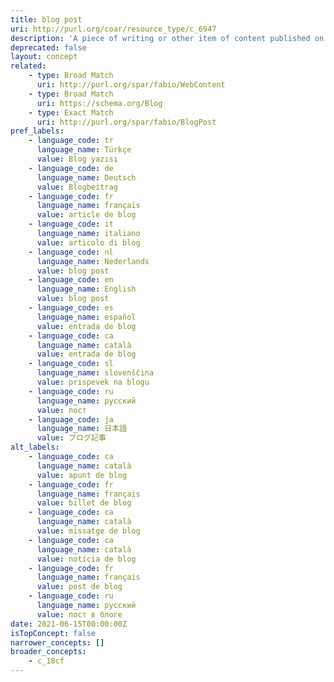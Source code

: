 ```yaml
---
title: blog post
uri: http://purl.org/coar/resource_type/c_6947
description: 'A piece of writing or other item of content published on a blog. [Source: https://www.lexico.com/definition/blog_post]'
deprecated: false
layout: concept
related:
    - type: Broad Match
      uri: http://purl.org/spar/fabio/WebContent
    - type: Broad Match
      uri: https://schema.org/Blog
    - type: Exact Match
      uri: http://purl.org/spar/fabio/BlogPost
pref_labels:
    - language_code: tr
      language_name: Türkçe
      value: Blog yazısı
    - language_code: de
      language_name: Deutsch
      value: Blogbeitrag
    - language_code: fr
      language_name: français
      value: article de blog
    - language_code: it
      language_name: italiano
      value: articolo di blog
    - language_code: nl
      language_name: Nederlands
      value: blog post
    - language_code: en
      language_name: English
      value: blog post
    - language_code: es
      language_name: español
      value: entrada de blog
    - language_code: ca
      language_name: català
      value: entrada de blog
    - language_code: sl
      language_name: slovenščina
      value: prispevek na blogu
    - language_code: ru
      language_name: русский
      value: пост
    - language_code: ja
      language_name: 日本語
      value: ブログ記事
alt_labels:
    - language_code: ca
      language_name: català
      value: apunt de blog
    - language_code: fr
      language_name: français
      value: billet de blog
    - language_code: ca
      language_name: català
      value: missatge de blog
    - language_code: ca
      language_name: català
      value: notícia de blog
    - language_code: fr
      language_name: français
      value: post de blog
    - language_code: ru
      language_name: русский
      value: пост в блоге
date: 2021-06-15T00:00:00Z
isTopConcept: false
narrower_concepts: []
broader_concepts:
    - c_18cf
---
```


